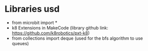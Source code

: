 # Libraries usd
- from microbit import *
- k8 Extensions in MakeCode (library github link: https://github.com/k8robotics/pxt-k8)
- from collections import deque (used for the bfs algorithm to use queues)
  
